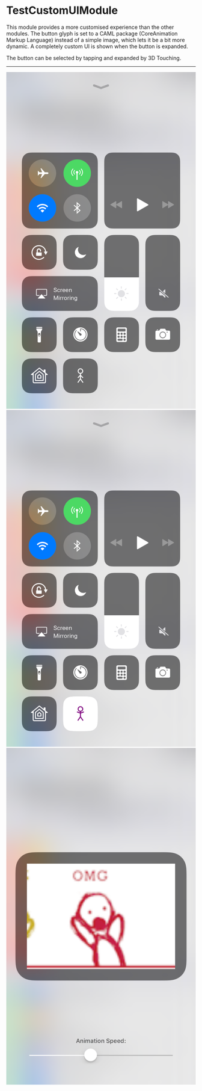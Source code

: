 #  TestCustomUIModule

This module provides a more customised experience than the other modules. The button glyph is set to a CAML package (CoreAnimation Markup Language) instead of a simple image, which lets it be a bit more dynamic. A completely custom UI is shown when the button is expanded.

The button can be selected by tapping and expanded by 3D Touching.

-----
![Off](Screenshots/Custom-Off.PNG)
![On](Screenshots/Custom-On.PNG)
![Expanded](Screenshots/Custom-Expanded.PNG)
